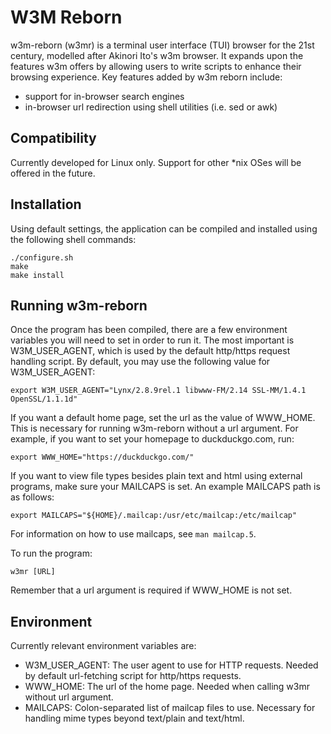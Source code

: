 # W3M Reborn

w3m-reborn (w3mr) is a terminal user interface (TUI) browser for the
21st century, modelled after Akinori Ito's w3m browser. It expands
upon the features w3m offers by allowing users to write scripts to
enhance their browsing experience. Key features added by w3m reborn
include:

- support for in-browser search engines
- in-browser url redirection using shell utilities (i.e. sed or awk)

## Compatibility

Currently developed for Linux only. Support for other \*nix OSes
will be offered in the future.

## Installation

Using default settings, the application can be compiled and
installed using the following shell commands:

```
./configure.sh
make
make install
```
## Running w3m-reborn

Once the program has been compiled, there are a few environment variables you
will need to set in order to run it. The most important is W3M\_USER\_AGENT,
which is used by the default http/https request handling script. By default, you
may use the following value for W3M\_USER\_AGENT:

``` {bash}
export W3M_USER_AGENT="Lynx/2.8.9rel.1 libwww-FM/2.14 SSL-MM/1.4.1 OpenSSL/1.1.1d"
```

If you want a default home page, set the url as the value of WWW\_HOME. This is
necessary for running w3m-reborn without a url argument. For example, if you
want to set your homepage to duckduckgo.com, run:

``` {bash}
export WWW_HOME="https://duckduckgo.com/"
```

If you want to view file types besides plain text and html using external
programs, make sure your MAILCAPS is set. An example MAILCAPS path is as
follows:

``` {bash}
export MAILCAPS="${HOME}/.mailcap:/usr/etc/mailcap:/etc/mailcap"
```

For information on how to use mailcaps, see `man mailcap.5`.

To run the program:

``` {bash}
w3mr [URL]
```

Remember that a url argument is required if WWW\_HOME is not set.

## Environment

Currently relevant environment variables are:

- W3M\_USER\_AGENT: The user agent to use for HTTP requests. Needed by default
  url-fetching script for http/https requests.
- WWW\_HOME: The url of the home page. Needed when calling w3mr without url
  argument.
- MAILCAPS: Colon-separated list of mailcap files to use. Necessary for handling
  mime types beyond text/plain and text/html.
